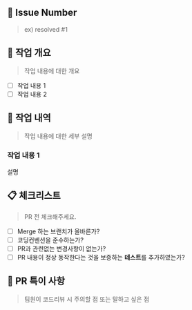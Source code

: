 ## 📕 Issue Number

> ex) resolved #1

## 📙 작업 개요

> 작업 내용에 대한 개요

- [ ] 작업 내용 1
- [ ] 작업 내용 2
 
## 📘 작업 내역

> 작업 내용에 대한 세부 설명

### 작업 내용 1

설명

## 📋 체크리스트

> PR 전 체크해주세요.

- [ ] Merge 하는 브랜치가 올바른가?
- [ ] 코딩컨벤션을 준수하는가?
- [ ] PR과 관련없는 변경사항이 없는가?
- [ ] PR 내용이 정상 동작한다는 것을 보증하는 **테스트**를 추가하였는가?

## 📝 PR 특이 사항

> 팀원이 코드리뷰 시 주의할 점 또는 말하고 싶은 점
